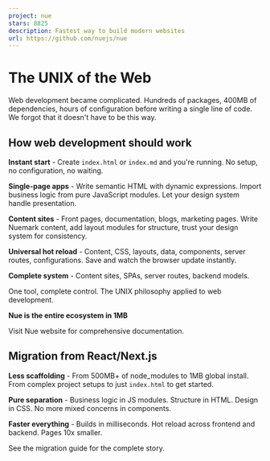```yaml
---
project: nue
stars: 8825
description: Fastest way to build modern websites
url: https://github.com/nuejs/nue
---
```


The UNIX of the Web
===================

Web development became complicated. Hundreds of packages, 400MB of dependencies, hours of configuration before writing a single line of code. We forgot that it doesn't have to be this way.

How web development should work
-------------------------------

**Instant start** - Create `index.html` or `index.md` and you're running. No setup, no configuration, no waiting.

**Single-page apps** - Write semantic HTML with dynamic expressions. Import business logic from pure JavaScript modules. Let your design system handle presentation.

**Content sites** - Front pages, documentation, blogs, marketing pages. Write Nuemark content, add layout modules for structure, trust your design system for consistency.

**Universal hot reload** - Content, CSS, layouts, data, components, server routes, configurations. Save and watch the browser update instantly.

**Complete system** - Content sites, SPAs, server routes, backend models.

One tool, complete control. The UNIX philosophy applied to web development.

**Nue is the entire ecosystem in 1MB**

Visit Nue website for comprehensive documentation.

Migration from React/Next.js
----------------------------

**Less scaffolding** - From 500MB+ of node\_modules to 1MB global install. From complex project setups to just `index.html` to get started.

**Pure separation** - Business logic in JS modules. Structure in HTML. Design in CSS. No more mixed concerns in components.

**Faster everything** - Builds in milliseconds. Hot reload across frontend and backend. Pages 10x smaller.

See the migration guide for the complete story.
